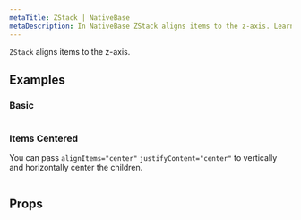 ```yaml
---
metaTitle: ZStack | NativeBase
metaDescription: In NativeBase ZStack aligns items to the z-axis. Learn more about the types of ZStack component such as basic and items centered with examples in this document.
---
```


`ZStack` aligns items to the z-axis.

## Examples

### Basic

```ComponentSnackPlayer path=primitives,ZStack,example.tsx

```

### Items Centered

You can pass `alignItems="center"` `justifyContent="center"` to vertically and horizontally center the children.

```ComponentSnackPlayer path=primitives,ZStack,CenterStack.tsx

```

## Props

```ComponentPropTable path=primitives,ZStack,index.tsx

```
